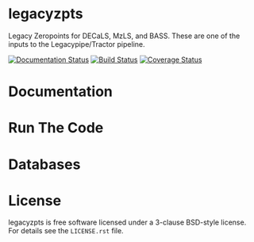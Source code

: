# legacyzpts
Legacy Zeropoints for DECaLS, MzLS, and BASS. These are one of the inputs to the Legacypipe/Tractor pipeline.

[![Documentation Status](https://readthedocs.org/projects/legacyzpts/badge/?version=latest)](http://legacyzpts.readthedocs.io/en/latest/?badge=latest)
[![Build Status](https://travis-ci.org/legacysurvey/legacyzpts.svg?branch=master)](https://travis-ci.org/legacysurvey/legacyzpts)
[![Coverage Status](https://coveralls.io/repos/github/legacysurvey/legacyzpts/badge.svg?branch=master)](https://coveralls.io/github/legacysurvey/legacyzpts?branch=master)

# Documentation

# Run The Code 

# Databases

# License

legacyzpts is free software licensed under a 3-clause BSD-style license. For details see
the ``LICENSE.rst`` file.
